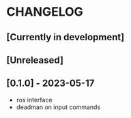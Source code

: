 # CHANGELOG

## [Currently in development]

## [Unreleased]

## [0.1.0] - 2023-05-17

- ros interface
- deadman on input commands
